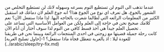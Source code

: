 عندما تذهب الى النوم لن تستطيع النوم بسرعه وسهوله لانك لن تستطيع التخلص من الشعور بالجوع، هل تعرف اي نوع من الجوع هذا؟ 
انه جوع العلم لان دماغك قد استقبل الكثير من المعلومات الرائعه التي لطالما شعرت بالحاجه اليها.
لذا ماذا ستفعل الآن؟
نعم كلامك صحيح  نحن في حاجة إلى العلم ولكن من العوامل الأساسية التي تساعد على تحصيل العلم جيداً هي أخذ قسط
كافي من النوم لذا سوف أختار أن أنام الآن .  
كانت رحلة جميلة قضيتها مع زوجتى فى احدى المنتجعات الرائعة وبينما نحن فى طريقنا للعودة ليلا : اذ يالعربة تتعطل فجأة
ماذا ستفعل؟
1-[حاول تصليح العربة] (../arabic/sleep/try-fix.md)
